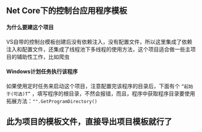 ﻿## Net Core下的控制台应用程序模板

#### 为什么要建这个项目

VS自带的控制台模板创建后没有依赖注入，没有配置文件，所以这里集成了依赖注入和配置文件，还集成了线程池下多线程的使用方法，这个项目适合做一些主项目的辅助性工作，比如爬虫



#### Windows计划任务执行该程序

如果使用定时任务来启动这个项目，注意配置完该程序的目录后，下面有个  `“起始于(可选)T”` ，填写程序的根目录，不然会报错，而且，程序中获取程序目录要使用拓展方法：`"".GetProgramDirectory()`



## 此为项目的模板文件，直接导出项目模板就行了